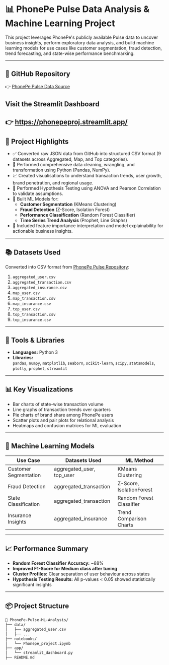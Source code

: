 # 📊 PhonePe Pulse Data Analysis & Machine Learning Project

This project leverages PhonePe's publicly available Pulse data to uncover business insights, perform exploratory data analysis, and build machine learning models for use cases like customer segmentation, fraud detection, trend forecasting, and state-wise performance benchmarking.

---

## 📁 GitHub Repository

👉 [PhonePe Pulse Data Source](https://github.com/PhonePe/pulse)

## Visit the Streamlit Dashboard
👉 https://phonepeproj.streamlit.app/
---

## 🚀 Project Highlights

- ✅ Converted raw JSON data from GitHub into structured CSV format (9 datasets across Aggregated, Map, and Top categories).
- 🧼 Performed comprehensive data cleaning, wrangling, and transformation using Python (Pandas, NumPy).
- 📈 Created visualisations to understand transaction trends, user growth, brand penetration, and regional usage.
- 🔬 Performed Hypothesis Testing using ANOVA and Pearson Correlation to validate assumptions.
- 🤖 Built ML Models for:
  - **Customer Segmentation** (KMeans Clustering)
  - **Fraud Detection** (Z-Score, Isolation Forest)
  - **Performance Classification** (Random Forest Classifier)
  - **Time Series Trend Analysis** (Prophet, Line Graphs)
- 📌 Included feature importance interpretation and model explainability for actionable business insights.

---

## 📚 Datasets Used

Converted into CSV format from [PhonePe Pulse Repository](https://github.com/PhonePe/pulse/tree/master/data):

1. `aggregated_user.csv`
2. `aggregated_transaction.csv`
3. `aggregated_insurance.csv`
4. `map_user.csv`
5. `map_transaction.csv`
6. `map_insurance.csv`
7. `top_user.csv`
8. `top_transaction.csv`
9. `top_insurance.csv`

---

## 🔧 Tools & Libraries

- **Languages:** Python 3
- **Libraries:**  
  `pandas`, `numpy`, `matplotlib`, `seaborn`, `scikit-learn`, `scipy`, `statsmodels`, `plotly`, `prophet`, `streamlit`

---

## 📊 Key Visualizations

- Bar charts of state-wise transaction volume
- Line graphs of transaction trends over quarters
- Pie charts of brand share among PhonePe users
- Scatter plots and pair plots for relational analysis
- Heatmaps and confusion matrices for ML evaluation

---

## 🧠 Machine Learning Models

| Use Case                | Datasets Used               | ML Method             |
|-------------------------|-----------------------------|------------------------|
| Customer Segmentation   | aggregated_user, top_user   | KMeans Clustering      |
| Fraud Detection         | aggregated_transaction      | Z-Score, IsolationForest |
| State Classification    | aggregated_transaction      | Random Forest Classifier |
| Insurance Insights      | aggregated_insurance        | Trend Comparison Charts |

---

## 📈 Performance Summary

- **Random Forest Classifier Accuracy:** ~88%
- **Improved F1-Score for Medium class after tuning**
- **Cluster Profiles:** Clear separation of user behaviour across states
- **Hypothesis Testing Results:** All p-values < 0.05 showed statistically significant insights

---

## 📦 Project Structure

```bash
📁 PhonePe-Pulse-ML-Analysis/
├── data/
│   ├── aggregated_user.csv
│   ├── ...
├── notebooks/
│   └── Phonepe_project.ipynb
├── app/
│   └── streamlit_dashboard.py
├── README.md
